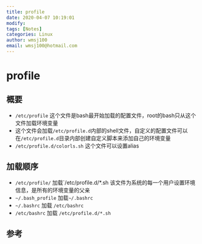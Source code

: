 ```yaml
---
title: profile
date: 2020-04-07 10:19:01
modify: 
tags: [Notes]
categories: Linux
author: wmsj100
email: wmsj100@hotmail.com
---
```


# profile

## 概要

- `/etc/profile` 这个文件是bash最开始加载的配置文件，root的bash只从这个文件加载环境变量
- 这个文件会加载`/etc/profile.d`内部的shell文件，自定义的配置文件可以在`/etc/profile.d`目录内部创建自定义脚本来添加自己的环境变量
- `/etc/profile.d/colorls.sh` 这个文件可以设置alias

## 加载顺序

- `/etc/profile/` 加载`/etc/profile.d/*.sh 该文件为系统的每一个用户设置环境信息，是所有的环境变量的父亲
- `~/.bash_profile` 加载`~/.bashrc`
- `~/.bashrc` 加载 `/etc/bashrc`
- `/etc/bashrc` 加载 `/etc/profile.d/*.sh`

## 参考


